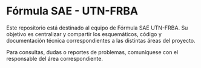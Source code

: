 # Fórmula SAE - UTN-FRBA

Este repositorio está destinado al equipo de Fórmula SAE UTN-FRBA.
Su objetivo es centralizar y compartir los esquemáticos, código y documentación técnica correspondientes a las distintas áreas del proyecto.

Para consultas, dudas o reportes de problemas, comuníquese con el responsable del área correspondiente.
